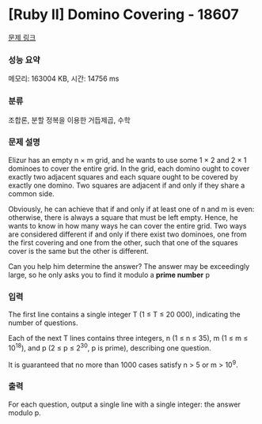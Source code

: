 # [Ruby II] Domino Covering - 18607 

[문제 링크](https://www.acmicpc.net/problem/18607) 

### 성능 요약

메모리: 163004 KB, 시간: 14756 ms

### 분류

조합론, 분할 정복을 이용한 거듭제곱, 수학

### 문제 설명

<p>Elizur has an empty n × m grid, and he wants to use some 1 × 2 and 2 × 1 dominoes to cover the entire grid. In the grid, each domino ought to cover exactly two adjacent squares and each square ought to be covered by exactly one domino. Two squares are adjacent if and only if they share a common side.</p>

<p>Obviously, he can achieve that if and only if at least one of n and m is even: otherwise, there is always a square that must be left empty. Hence, he wants to know in how many ways he can cover the entire grid. Two ways are considered different if and only if there exist two dominoes, one from the first covering and one from the other, such that one of the squares cover is the same but the other is different.</p>

<p>Can you help him determine the answer? The answer may be exceedingly large, so he only asks you to find it modulo a <strong>prime number</strong> p</p>

### 입력 

 <p>The first line contains a single integer T (1 ≤ T ≤ 20 000), indicating the number of questions.</p>

<p>Each of the next T lines contains three integers, n (1 ≤ n ≤ 35), m (1 ≤ m ≤ 10<sup>18</sup>), and p (2 ≤ p ≤ 2<sup>30</sup>, p is prime), describing one question.</p>

<p>It is guaranteed that no more than 1000 cases satisfy n > 5 or m > 10<sup>9</sup>.</p>

### 출력 

 <p>For each question, output a single line with a single integer: the answer modulo p.</p>

